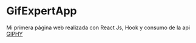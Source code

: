 # GifExpertApp
Mi primera página web realizada con React Js, Hook y consumo de la api [GIPHY](https://developers.giphy.com/)

